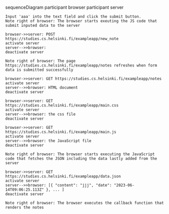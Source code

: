 sequenceDiagram
    participant browser
    participant server

    Input 'aaa' into the text field and click the submit button.
    Note right of browser: The browser starts exeuting the JS code that submit inputed data to the server
    
    browser->>server: POST https://studies.cs.helsinki.fi/exampleapp/new_note
    activate server
    server-->>browser:
    deactivate server

    Note right of browser: The page https://studies.cs.helsinki.fi/exampleapp/notes refreshes when form data is submitted successfully

    browser->>server: GET https://studies.cs.helsinki.fi/exampleapp/notes
    activate server
    server-->>browser: HTML document
    deactivate server

    browser->>server: GET https://studies.cs.helsinki.fi/exampleapp/main.css
    activate server
    server-->>browser: the css file
    deactivate server

    browser->>server: GET https://studies.cs.helsinki.fi/exampleapp/main.js
    activate server
    server-->>browser: the JavaScript file
    deactivate server

    Note right of browser: The browser starts executing the JavaScript code that fetches the JSON including the data lastly added from the server

    browser->>server: GET https://studies.cs.helsinki.fi/exampleapp/data.json
    activate server
    server-->>browser: [{ "content": "jjj", "date": "2023-06-14T09:06:25.113Z" }, ... ]
    deactivate server

    Note right of browser: The browser executes the callback function that renders the notes